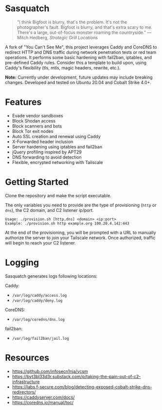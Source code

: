 # Sasquatch

> "I think Bigfoot is blurry, that's the problem. It's not the photographer's fault. Bigfoot is blurry, and that's extra scary to me. There's a large, out-of-focus monster roaming the countryside." — Mitch Hedberg, *Strategic Grill Locations*

A fork of "You Can't See Me", this project leverages Caddy and CoreDNS to redirect HTTP and DNS traffic during network penetration tests or red team operations. It performs some basic hardening with fail2ban, iptables, and pre-defined Caddy rules. Consider this a template to build upon, using Caddy's flexibility (tls, mtls, magic headers, rewrite, etc.).

**Note:** Currently under development, future updates may include breaking changes. Developed and tested on Ubuntu 20.04 and Cobalt Strike 4.0+. 

# Features

* Evade vendor sandboxes
* Block Shodan access
* Block scanners and bots
* Block Tor exit nodes
* Auto SSL creation and renewal using Caddy
* X-Forwarded header inclusion
* Server hardening using iptables and fail2ban
* jQuery profiling inspired by APT29
* DNS forwarding to avoid detection
* Flexible, encrypted networking with Tailscale

# Getting Started

Clone the repository and make the script executable.

The only variables you need to provide are the type of provisioning (`http` or `dns`), the C2 domain, and C2 listener ip/port. 

```
Usage: ./provision.sh [http,dns] <domain> <ip:port>
Example: ./provision.sh http example.org 100.20.4.142:443
```

At the end of the provisioning, you will be prompted with a URL to manually authorize the server to join your Tailscale network. Once authorized, traffic will begin to reach your C2 listener.


# Logging

Sasquatch generates logs following locations:

Caddy:
* `/var/log/caddy/access.log`
* `/var/log/caddy/deny.log`

CoreDNS:
* `/var/log/coredns/dns.log`

fail2ban:
* `/var/log/fail2ban/jail.log`

# Resources

 - https://github.com/infosecn1nja/ycsm
 - https://byt3bl33d3r.substack.com/p/taking-the-pain-out-of-c2-infrastructure
 - https://labs.f-secure.com/blog/detecting-exposed-cobalt-strike-dns-redirectors/
 - https://caddyserver.com/docs/
 - https://coredns.io/manual/toc/
